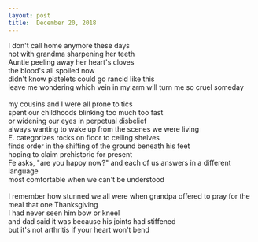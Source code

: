 ```yaml
---
layout:	post
title:	December 20, 2018
---
```

I don't call home anymore these days <br>
not with grandma sharpening her teeth <br>
Auntie peeling away her heart's cloves <br>
the blood's all spoiled now <br>
didn't know platelets could go rancid like this  <br>
leave me wondering which vein in my arm will turn me so cruel someday <br>
 <br>
my cousins and I were all prone to tics <br>
spent our childhoods blinking too much too fast <br>
or widening our eyes in perpetual disbelief  <br>
always wanting to wake up from the scenes we were living <br>
E. categorizes rocks on floor to ceiling shelves <br>
finds order in the shifting of the ground beneath his feet <br>
hoping to claim prehistoric for present  <br>
Fe asks, "are you happy now?" and each of us answers in a different language <br>
most comfortable when we can't be understood <br>
 <br>
I remember how stunned we all were when grandpa offered to pray for the meal that one Thanksgiving <br>
I had never seen him bow or kneel <br>
and dad said it was because his joints had stiffened  <br>
but it's not arthritis if your heart won't bend <br>


